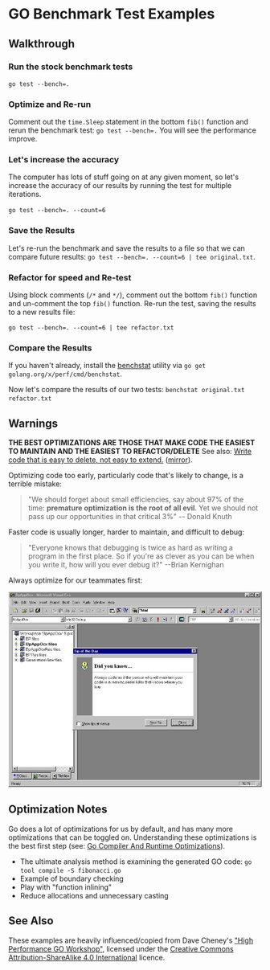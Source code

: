 # GO Benchmark Test Examples

## Walkthrough

### Run the stock benchmark tests

```shell
go test --bench=.
```

### Optimize and Re-run

Comment out the `time.Sleep` statement in the bottom `fib()` function and rerun the benchmark test:
`go test --bench=.`  You will see the performance improve.

### Let's increase the accuracy

The computer has lots of stuff going on at any given moment, so let's increase the accuracy of our
results by running the test for multiple iterations.

`go test --bench=. --count=6`

### Save the Results

Let's re-run the benchmark and save the results to a file so that we can compare future results:
`go test --bench=. --count=6 | tee original.txt`.

### Refactor for speed and Re-test

Using block comments (`/*` and `*/`), comment out the bottom `fib()` function and un-comment the top
`fib()` function.  Re-run the test, saving the results to a new results file:

```shell
go test --bench=. --count=6 | tee refactor.txt
```

### Compare the Results

If you haven't already, install the [benchstat](https://godoc.org/golang.org/x/perf/cmd/benchstat)
utility via `go get golang.org/x/perf/cmd/benchstat`.

Now let's compare the results of our two tests: `benchstat original.txt refactor.txt`

## Warnings

**THE BEST OPTIMIZATIONS ARE THOSE THAT MAKE CODE THE EASIEST TO MAINTAIN AND THE EASIEST TO
REFACTOR/DELETE**  See also: [Write code that is easy to delete, not easy to extend.](https://programmingisterrible.com/post/139222674273/write-code-that-is-easy-to-delete-not-easy-to) ([mirror](https://archive.fo/dJqT4)).

Optimizing code too early, particularly code that's likely to change, is a terrible mistake:

> "We should forget about small efficiencies, say about 97% of the time: **premature optimization is
> the root of all evil**. Yet we should not pass up our opportunities in that critical 3%" -- Donald
> Knuth

Faster code is usually longer, harder to maintain, and difficult to debug:

> "Everyone knows that debugging is twice as hard as writing a program in the first place. So if
> you're as clever as you can be when you write it, how will you ever debug it?" --Brian Kernighan

Always optimize for our teammates first:

![Code Tip](https://raw.githubusercontent.com/dudleycodes/UnitTestExhibits/master/.misc/maniacCodeTip.jpg "Code Tip")

## Optimization Notes

Go does a lot of optimizations for us by default, and has many more optimizations that can be
toggled on. Understanding these optimizations is the best first step (see: [Go Compiler And Runtime
Optimizations](https://github.com/golang/go/wiki/CompilerOptimizations)).

- The ultimate analysis method is examining the generated GO code: `go tool compile -S fibonacci.go`
- Example of boundary checking
- Play with "function inlining"
- Reduce allocations and unnecessary casting

## See Also

These examples are heavily influenced/copied from Dave Cheney's ["High Performance GO
Workshop"](https://dave.cheney.net/high-performance-go-workshop/gophercon-2019.html#benchmarking),
licensed under the [Creative Commons Attribution-ShareAlike 4.0
International](https://creativecommons.org/licenses/by-sa/4.0/) licence.
